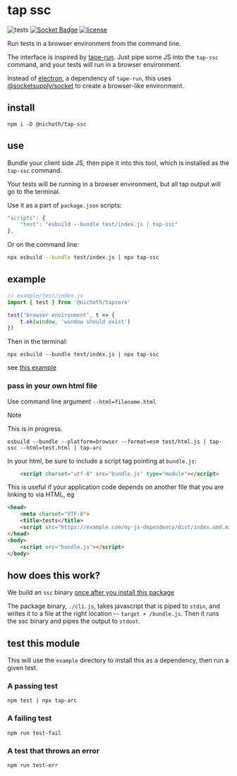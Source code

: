 # tap ssc
![tests](https://github.com/nichoth/debug/actions/workflows/nodejs.yml/badge.svg)
[![Socket Badge](https://socket.dev/api/badge/npm/package/@nichoth/tap-ssc)](https://socket.dev/npm/package/@nichoth/tap-ssc)
[![license](https://img.shields.io/badge/license-MIT-brightgreen)](LICENSE)


Run tests in a browser environment from the command line.

The interface is inspired by [tape-run](https://www.npmjs.com/package/tape-run). Just pipe some JS into the `tap-ssc` command, and your tests will run in a browser environment.

Instead of [electron](https://www.electronjs.org/), a dependency of `tape-run`, this uses [@socketsupply/socket](https://socketsupply.co/) to create a browser-like environment.

## install
```
npm i -D @nichoth/tap-ssc
```

## use
Bundle your client side JS, then pipe it into this tool, which is installed as the `tap-ssc` command.

Your tests will be running in a browser environment, but all tap output will go to the terminal.

Use it as a part of `package.json` scripts:
```js
"scripts": {
    "test": "esbuild --bundle test/index.js | tap-ssc"
},
```

Or on the command line:
```sh
npx esbuild --bundle test/index.js | npx tap-ssc
```

## example
```js
// example/test/index.js
import { test } from '@nichoth/tapzero'

test('browser environment', t => {
    t.ok(window, 'window should exist')
})
```

Then in the terminal:
```
npx esbuild --bundle test/index.js | npx tap-ssc
```

see [this example](https://github.com/nichoth/tap-ssc/blob/main/example/package.json#L2)

### pass in your own html file
Use command line argument `--html=filename.html`

> [!NOTE]  
> This is in progress.

```
esbuild --bundle --platform=browser --format=esm test/html.js | tap-ssc --html=test.html | tap-arc
```

In your html, be sure to include a script tag pointing at `bundle.js`:
```html
    <script charset="utf-8" src="bundle.js" type="module"></script>
```

This is useful if your application code depends on another file that you are linking to via HTML, eg

```html
<head>
    <meta charset="UTF-8">
    <title>tests</title>
    <script src="https://example.com/my-js-dependency/dist/index.umd.min.js"></script>
</head>
<body>
    <script src="bundle.js"></script>
</body>
```

## how does this work?
We build an `ssc` binary [once after you install this package](./package.json#L16)

The package binary, `./cli.js`, takes javascript that is piped to `stdin`, and writes it to a file at the right location -- `target + /bundle.js`. Then it runs the ssc binary and pipes the output to `stdout`.

## test this module
This will use the `example` directory to install this as a dependency, then run a given test.

### A passing test
```
npm test | npx tap-arc
```

### A failing test
```
npm run test-fail
```

### A test that throws an error
```
npm run test-err
```
